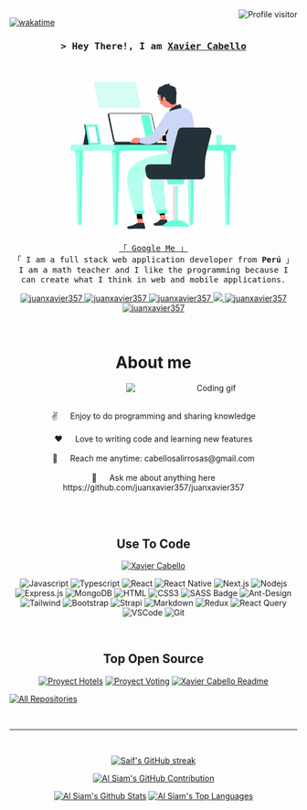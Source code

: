 <!--
<h2 align="center">
  Welcome to Xavier Cabello World!
  <img src="https://media.giphy.com/media/hvRJCLFzcasrR4ia7z/giphy.gif" width="28">
</h2>
-->

<!--
<p align="center">
  <a href="https://github.com/juanxavier357"><img src="https://readme-typing-svg.herokuapp.com/?lines=Self%20Taught%20Programmer;Front%20End%20Developer;1.5%2B%20years%20of%20coding%20experience;Always%20learning%20new%20things&center=true&width=380&height=45"></a>
</p>

 -->

<a href="https://komarev.com/ghpvc/?username=juanxavier357">
  <img align="right" src="https://komarev.com/ghpvc/?username=juanxavier357&label=Visitors&color=0e75b6&style=flat" alt="Profile visitor" />
</a>

[![wakatime](https://wakatime.com/badge/user/92fdae03-8a6d-46aa-a0d5-aea84e205cd1.svg)](https://wakatime.com/@92fdae03-8a6d-46aa-a0d5-aea84e205cd1)

<!-- Intro  -->
<h3 align="center">
        <samp>&gt; Hey There!, I am
                <b><a target="_blank" href="https://agenciawebmovil.com/xavier-cabello">Xavier Cabello</a></b>
        </samp>
</h3>

<div align="center">
<img width="300" height="300" src='./developer.gif' />
<div/>

<p align="center"> 
  <samp>
    <a href="https://agenciawebmovil.com">「 Google Me 」</a>
    <br>
    「 I am a full stack web application developer from <b>Perú</b> 」
    <br>
    I am a math teacher and I like the programming because I can create what I think in web and mobile applications.
    <br>
  </samp>
</p>

<p align="center">
 <a href="https://agenciawebmovil.com" target="blank">
  <img src="https://img.shields.io/badge/Website-DC143C?style=for-the-badge&logo=medium&logoColor=white" alt="juanxavier357" />
 </a>
 <a href="https://www.linkedin.com/in/juan-xavier-cabello-salirrosas/" target="_blank">
  <img src="https://img.shields.io/badge/LinkedIn-0077B5?style=for-the-badge&logo=linkedin&logoColor=white" alt="juanxavier357"/>
 </a>
 <a href="https://dev.to/juanxavier357" target="_blank">
  <img src="https://img.shields.io/badge/dev.to-0A0A0A?style=for-the-badge&logo=dev.to&logoColor=white" alt="juanxavier357" />
 </a>
 <a href="https://play.google.com/store/apps/dev?id=6300863785819968579&pli=1" target="_blank">
  <img src="https://img.shields.io/badge/Play%20Store-008000?&style=for-the-badge&logo=googleplay&logoColor=white" />
 </a>
 <a href="https://www.youtube.com/c/profesorjuanxavier" target="_blank">
  <img src="https://img.shields.io/badge/Youtube-E60000?&style=for-the-badge&logo=youtube&logoColor=white" alt="juanxavier357" />
 </a> 
 <a href="https://www.facebook.com/juanxaviercs" target="_blank">
  <img src="https://img.shields.io/badge/Facebook-20BEFF?&style=for-the-badge&logo=facebook&logoColor=white" alt="juanxavier357"  />
  </a> 
</p>
<br />

<!-- About Section -->
 # About me

<div align="center">
  <img align="right" width="300" src="./coding.gif" alt="Coding gif" />
  <br/>
  <br/>
  <p>
   ✌️ &emsp; Enjoy to do programming and sharing knowledge <br/><br/>
   ❤️ &emsp; Love to writing code and learning new features<br/><br/>
   📧 &emsp; Reach me anytime: cabellosalirrosas@gmail.com<br/><br/>
   💬 &emsp; Ask me about anything here https://github.com/juanxavier357/juanxavier357
  </p>
</div>
<br/>
<br/>

<!-- About Section -->
## Use To Code 
[![Xavier Cabello](https://img.shields.io/badge/Xavier%20Cabello-blue?style=for-the-badge&labelColor=blue&logo=github&logoColor=white)](https://github.com/juanxavier357)

![Javascript](https://img.shields.io/badge/Javascript-F0DB4F?style=for-the-badge&labelColor=black&logo=javascript&logoColor=F0DB4F)
![Typescript](https://img.shields.io/badge/Typescript-007acc?style=for-the-badge&labelColor=black&logo=typescript&logoColor=007acc)
![React](https://img.shields.io/badge/-React-61DBFB?style=for-the-badge&labelColor=black&logo=react&logoColor=61DBFB)
![React Native](https://img.shields.io/badge/React_Native-20232A?style=for-the-badge&logo=react&logoColor=61DAFB)
![Next.js](https://img.shields.io/badge/next.js-000000?style=for-the-badge&logo=nextdotjs&logoColor=white)
![Nodejs](https://img.shields.io/badge/Nodejs-3C873A?style=for-the-badge&labelColor=black&logo=node.js&logoColor=3C873A)
![Express.js](https://img.shields.io/badge/Express.js-000000?style=for-the-badge&logo=express&logoColor=white)
![MongoDB](https://img.shields.io/badge/MongoDB-4EA94B?style=for-the-badge&logo=mongodb&logoColor=white)
![HTML](https://img.shields.io/badge/HTML5-E34F26?style=for-the-badge&logo=html5&logoColor=white)
![CSS3](https://img.shields.io/badge/CSS3-1572B6?style=for-the-badge&logo=css3&logoColor=white)
![SASS Badge](https://img.shields.io/badge/Sass-CC6699?style=for-the-badge&logo=sass&logoColor=white)
![Ant-Design](https://img.shields.io/badge/AntDesign-0170FE?style=for-the-badge&logo=antdesign&logoColor=white)
![Tailwind](https://img.shields.io/badge/Tailwind_CSS-092749?style=for-the-badge&logo=tailwindcss&logoColor=06B6D4&labelColor=000000)
![Bootstrap](https://img.shields.io/badge/Bootstrap-563D7C?style=for-the-badge&logo=bootstrap&logoColor=white)
![Strapi](https://img.shields.io/badge/strapi-2E7EEA?style=for-the-badge&logo=strapi&logoColor=white)
![Markdown](https://img.shields.io/badge/Markdown-000000?style=for-the-badge&logo=markdown&logoColor=white)
![Redux](https://img.shields.io/badge/Redux-593D88?style=for-the-badge&logo=redux&logoColor=white)
![React Query](https://img.shields.io/badge/-React_Query-FF4154?style=for-the-badge&logo=react%20query&logoColor=white)
![VSCode](https://img.shields.io/badge/Visual_Studio-0078d7?style=for-the-badge&logo=visual%20studio&logoColor=white)
![Git](https://img.shields.io/badge/Git-F05032?style=for-the-badge&logo=git&logoColor=white)

<br/>

## Top Open Source
[![Proyect Hotels](https://github-readme-stats.vercel.app/api/pin/?username=juanxavier357&show_owner=true&repo=backend-top-v29-hoteles)](https://github.com/juanxavier357/backend-top-v29-hoteles)
[![Proyect Voting](https://github-readme-stats.vercel.app/api/pin/?username=juanxavier357&show_owner=true&repo=Votings-useReducer-Context)](https://github.com/juanxavier357/Votings-useReducer-Context)
[![Xavier Cabello Readme](https://github-readme-stats.vercel.app/api/pin/?username=juanxavier357&repo=juanxavier357&border_color=7F3FBF&bg_color=0D1117&title_color=C9D1D9&text_color=8B949E&icon_color=7F3FBF)](https://github.com/juanxavier357/juanxavier357)

<p align="left">
  <a href="https://github.com/juanxavier357?tab=repositories" target="_blank"><img alt="All Repositories" title="All Repositories" src="https://img.shields.io/badge/-All%20Repos-2962FF?style=for-the-badge&logo=koding&logoColor=white"/></a>
</p>

<br/>
<hr/>
<br/>

<p align="center">
  <a href="https://github.com/juanxavier357">
    <img src="https://github-readme-streak-stats.herokuapp.com/?user=juanxavier357&theme=radical&border=7F3FBF&background=0D1117" alt="Saif's GitHub streak"/>
  </a>
</p>

<p align="center">
  <a href="https://github.com/juanxavier357">
    <img src="https://github-profile-summary-cards.vercel.app/api/cards/profile-details?username=juanxavier357&theme=radical" alt="Al Siam's GitHub Contribution"/>
  </a>
</p>

<a> 
    <a href="https://github.com/juanxavier357"><img alt="Al Siam's Github Stats" src="https://denvercoder1-github-readme-stats.vercel.app/api?username=juanxavier357&show_icons=true&count_private=true&theme=react&border_color=7F3FBF&bg_color=0D1117&title_color=F85D7F&icon_color=F8D866" height="192px" width="49.5%"/></a>
  <a href="https://github.com/juanxavier357"><img alt="Al Siam's Top Languages" src="https://denvercoder1-github-readme-stats.vercel.app/api/top-langs/?username=juanxavier357&langs_count=8&layout=compact&theme=react&border_color=7F3FBF&bg_color=0D1117&title_color=F85D7F&icon_color=F8D866" height="192px" width="49.5%"/></a>
  <br/>
</a>

